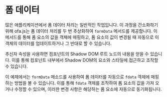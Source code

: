 <template is="exm-article">
<a href="../../publics/examples/form-data/demo.html" preview></a>
<a href="../../publics/examples/form-data/test-demo.html" main></a>
</template>

# 폼 데이터

많은 애플리케이션에서 폼 데이터 처리는 일반적인 작업입니다. 이 과정을 간소화하기 위해 ofa.js는 폼 데이터 처리를 두 번 추상화하여 `formData` 메서드를 제공합니다. 이 메서드를 통해 폼 요소의 값을 객체에 매핑하고, 폼 요소의 값이 변경될 때 자동으로 이 객체의 데이터를 업데이트하거나 그 반대로 할 수 있습니다.

추신자 속성을 사용하면 컴포넌트의 Shadow DOM 루트 노드의 내용을 얻을 수 있습니다. 이를 통해 컴포넌트 내부에서 Shadow DOM의 요소와 스타일에 접근하고 조작할 수 있습니다.

이 예제에서는 `formData` 메소드를 사용하여 폼 데이터를 자동으로 `fdata` 객체에 매핑하는 방법을 볼 수 있습니다. 이를 통해 `fdata` 객체를 조작하여 폼 요소의 값을 가져 오거나 수정할 수 있으며, 이러한 변경 사항은 해당하는 폼 요소에 자동으로 동기화됩니다.
